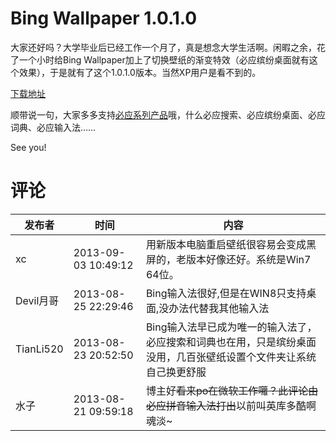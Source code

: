 # Bing Wallpaper 1.0.1.0

大家还好吗？大学毕业后已经工作一个月了，真是想念大学生活啊。闲暇之余，花了一个小时给Bing Wallpaper加上了切换壁纸的渐变特效（必应缤纷桌面就有这个效果），于是就有了这个1.0.1.0版本。当然XP用户是看不到的。

[下载地址](/attachment/up/bingwallpaper/BingWallpaper_1.0.1.0.zip)

顺带说一句，大家多多支持[必应系列产品](http://bing.msn.cn/)哦，什么必应搜索、必应缤纷桌面、必应词典、必应输入法……

See you!

# 评论

发布者 | 时间 | 内容
--- | --- | ---
xc | 2013-09-03 10:49:12 | 用新版本电脑重启壁纸很容易会变成黑屏的，老版本好像还好。系统是Win7 64位。
Devil月哥 | 2013-08-25 22:29:46 | Bing输入法很好,但是在WIN8只支持桌面,没办法代替我其他输入法
TianLi520 | 2013-08-23 20:52:50 | Bing输入法早已成为唯一的输入法了，必应搜索和词典也在用，只是缤纷桌面没用，几百张壁纸设置个文件夹让系统自己换更舒服
水子 | 2013-08-21 09:59:18 | 博主好~~看来po在微软工作囖？此评论由必应拼音输入法打出~~以前叫英库多酷啊魂淡~
